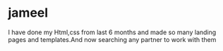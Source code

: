 # jameel
I have done my Html,css from last 6 months and made so many landing pages and templates.And now searching any partner to work with them


